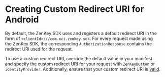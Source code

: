 # Creating Custom Redirect URI for Android

By default, the ZenKey SDK uses and registers a default redirect URI in the form of `<clientId>://com.xci.zenkey.sdk`. For every request made using the ZenKey SDK, the corresponding `AuthorizationResponse` contains the redirect URI used for the request.

To use a custom redirect URI, override the default value in your manifest and specify the custom redirect URI for your request with `ZenKeyButton` or `identityProvider`. Additionally,  ensure that your custom redirect URI is [valid](https://tools.ietf.org/html/rfc3986).